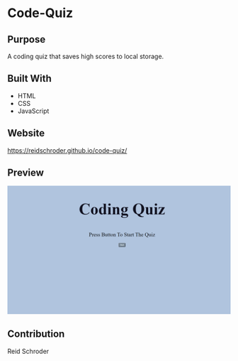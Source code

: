 # Code-Quiz

## Purpose
A coding quiz that saves high scores to local storage.
## Built With
* HTML
* CSS
* JavaScript

## Website
https://reidschroder.github.io/code-quiz/


## Preview
![Alt text](./assets/images/code-quiz-screenshot.png "Code Quiz")

## Contribution
Reid Schroder
